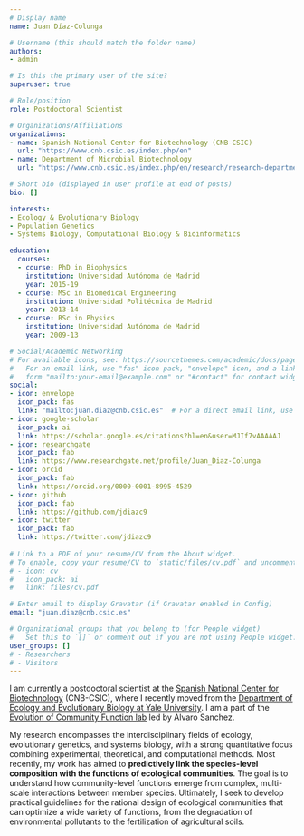 ```yaml
---
# Display name
name: Juan Díaz-Colunga

# Username (this should match the folder name)
authors:
- admin

# Is this the primary user of the site?
superuser: true

# Role/position
role: Postdoctoral Scientist

# Organizations/Affiliations
organizations:
- name: Spanish National Center for Biotechnology (CNB-CSIC)
  url: "https://www.cnb.csic.es/index.php/en"
- name: Department of Microbial Biotechnology
  url: "https://www.cnb.csic.es/index.php/en/research/research-departments/microbial-biotechnology"

# Short bio (displayed in user profile at end of posts)
bio: []

interests:
- Ecology & Evolutionary Biology
- Population Genetics
- Systems Biology, Computational Biology & Bioinformatics

education:
  courses:
  - course: PhD in Biophysics
    institution: Universidad Autónoma de Madrid
    year: 2015-19
  - course: MSc in Biomedical Engineering
    institution: Universidad Politécnica de Madrid
    year: 2013-14
  - course: BSc in Physics
    institution: Universidad Autónoma de Madrid
    year: 2009-13

# Social/Academic Networking
# For available icons, see: https://sourcethemes.com/academic/docs/page-builder/#icons
#   For an email link, use "fas" icon pack, "envelope" icon, and a link in the
#   form "mailto:your-email@example.com" or "#contact" for contact widget.
social:
- icon: envelope
  icon_pack: fas
  link: "mailto:juan.diaz@cnb.csic.es"  # For a direct email link, use "mailto:test@example.org".
- icon: google-scholar
  icon_pack: ai
  link: https://scholar.google.es/citations?hl=en&user=MJIf7vAAAAAJ
- icon: researchgate
  icon_pack: fab
  link: https://www.researchgate.net/profile/Juan_Diaz-Colunga
- icon: orcid
  icon_pack: fab
  link: https://orcid.org/0000-0001-8995-4529  
- icon: github
  icon_pack: fab
  link: https://github.com/jdiazc9
- icon: twitter
  icon_pack: fab
  link: https://twitter.com/jdiazc9
  
# Link to a PDF of your resume/CV from the About widget.
# To enable, copy your resume/CV to `static/files/cv.pdf` and uncomment the lines below.
# - icon: cv
#   icon_pack: ai
#   link: files/cv.pdf

# Enter email to display Gravatar (if Gravatar enabled in Config)
email: "juan.diaz@cnb.csic.es"

# Organizational groups that you belong to (for People widget)
#   Set this to `[]` or comment out if you are not using People widget.
user_groups: []
# - Researchers
# - Visitors
---
```


I am currently a postdoctoral scientist at the [Spanish National Center for Biotechnology](https://www.cnb.csic.es/index.php/en) (CNB-CSIC), where I recently moved from the [Department of Ecology and Evolutionary Biology at Yale University](https://https://eeb.yale.edu/). I am a part of the [Evolution of Community Function lab](https://sanchezlaboratory.weebly.com/) led by Alvaro Sanchez.

My research encompasses the interdisciplinary fields of ecology, evolutionary genetics, and systems biology, with a strong quantitative focus combining experimental, theoretical, and computational methods. Most recently, my work has aimed to **predictively link the species-level composition with the functions of ecological communities**. The goal is to understand how community-level functions emerge from complex, multi-scale interactions between member species. Ultimately, I seek to develop practical guidelines for the rational design of ecological communities that can optimize a wide variety of functions, from the degradation of environmental pollutants to the fertilization of agricultural soils.


